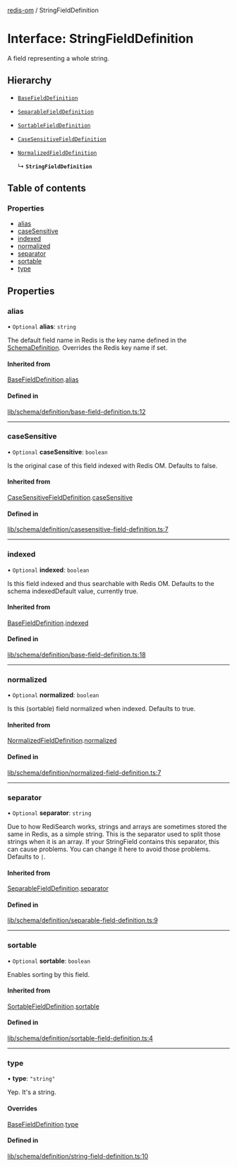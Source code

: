 [redis-om](../README.md) / StringFieldDefinition

# Interface: StringFieldDefinition

A field representing a whole string.

## Hierarchy

- [`BaseFieldDefinition`](BaseFieldDefinition.md)

- [`SeparableFieldDefinition`](SeparableFieldDefinition.md)

- [`SortableFieldDefinition`](SortableFieldDefinition.md)

- [`CaseSensitiveFieldDefinition`](CaseSensitiveFieldDefinition.md)

- [`NormalizedFieldDefinition`](NormalizedFieldDefinition.md)

  ↳ **`StringFieldDefinition`**

## Table of contents

### Properties

- [alias](StringFieldDefinition.md#alias)
- [caseSensitive](StringFieldDefinition.md#casesensitive)
- [indexed](StringFieldDefinition.md#indexed)
- [normalized](StringFieldDefinition.md#normalized)
- [separator](StringFieldDefinition.md#separator)
- [sortable](StringFieldDefinition.md#sortable)
- [type](StringFieldDefinition.md#type)

## Properties

### alias

• `Optional` **alias**: `string`

The default field name in Redis is the key name defined in the
[SchemaDefinition](../README.md#schemadefinition). Overrides the Redis key name if set.

#### Inherited from

[BaseFieldDefinition](BaseFieldDefinition.md).[alias](BaseFieldDefinition.md#alias)

#### Defined in

[lib/schema/definition/base-field-definition.ts:12](https://github.com/redis/redis-om-node/blob/000c57c/lib/schema/definition/base-field-definition.ts#L12)

___

### caseSensitive

• `Optional` **caseSensitive**: `boolean`

Is the original case of this field indexed with Redis OM. Defaults
to false.

#### Inherited from

[CaseSensitiveFieldDefinition](CaseSensitiveFieldDefinition.md).[caseSensitive](CaseSensitiveFieldDefinition.md#casesensitive)

#### Defined in

[lib/schema/definition/casesensitive-field-definition.ts:7](https://github.com/redis/redis-om-node/blob/000c57c/lib/schema/definition/casesensitive-field-definition.ts#L7)

___

### indexed

• `Optional` **indexed**: `boolean`

Is this field indexed and thus searchable with Redis OM. Defaults
to the schema indexedDefault value, currently true.

#### Inherited from

[BaseFieldDefinition](BaseFieldDefinition.md).[indexed](BaseFieldDefinition.md#indexed)

#### Defined in

[lib/schema/definition/base-field-definition.ts:18](https://github.com/redis/redis-om-node/blob/000c57c/lib/schema/definition/base-field-definition.ts#L18)

___

### normalized

• `Optional` **normalized**: `boolean`

Is this (sortable) field normalized when indexed. Defaults
to true.

#### Inherited from

[NormalizedFieldDefinition](NormalizedFieldDefinition.md).[normalized](NormalizedFieldDefinition.md#normalized)

#### Defined in

[lib/schema/definition/normalized-field-definition.ts:7](https://github.com/redis/redis-om-node/blob/000c57c/lib/schema/definition/normalized-field-definition.ts#L7)

___

### separator

• `Optional` **separator**: `string`

Due to how RediSearch works, strings and arrays are sometimes stored the same in Redis, as a
simple string. This is the separator used to split those strings when it is an array. If your
StringField contains this separator, this can cause problems. You can change it here to avoid
those problems. Defaults to `|`.

#### Inherited from

[SeparableFieldDefinition](SeparableFieldDefinition.md).[separator](SeparableFieldDefinition.md#separator)

#### Defined in

[lib/schema/definition/separable-field-definition.ts:9](https://github.com/redis/redis-om-node/blob/000c57c/lib/schema/definition/separable-field-definition.ts#L9)

___

### sortable

• `Optional` **sortable**: `boolean`

Enables sorting by this field.

#### Inherited from

[SortableFieldDefinition](SortableFieldDefinition.md).[sortable](SortableFieldDefinition.md#sortable)

#### Defined in

[lib/schema/definition/sortable-field-definition.ts:4](https://github.com/redis/redis-om-node/blob/000c57c/lib/schema/definition/sortable-field-definition.ts#L4)

___

### type

• **type**: ``"string"``

Yep. It's a string.

#### Overrides

[BaseFieldDefinition](BaseFieldDefinition.md).[type](BaseFieldDefinition.md#type)

#### Defined in

[lib/schema/definition/string-field-definition.ts:10](https://github.com/redis/redis-om-node/blob/000c57c/lib/schema/definition/string-field-definition.ts#L10)
